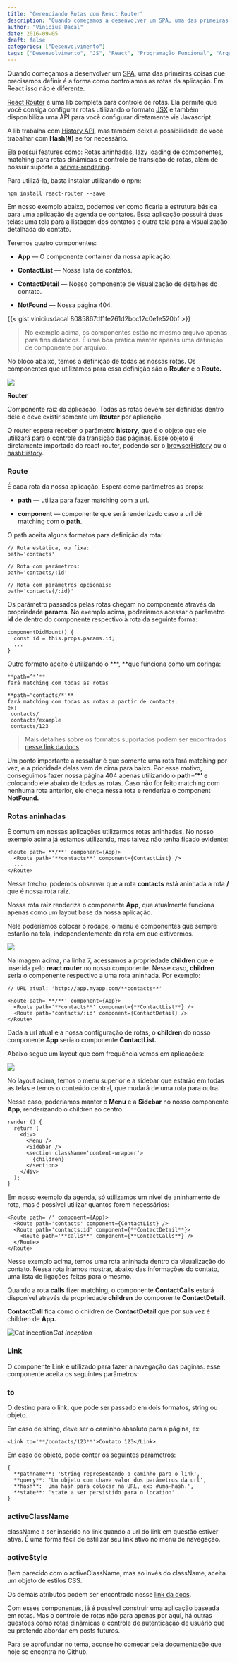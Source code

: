 ```yaml
---
title: "Gerenciando Rotas com React Router"
description: "Quando começamos a desenvolver um SPA, uma das primeiras coisas que precisamos definir é a forma como controlamos as rotas da aplicação. Em React isso não é diferente..."
author: "Vinicius Dacal"
date: 2016-09-05
draft: false
categories: ["Desenvolvimento"]
tags: ["Desenvolvimento", "JS", "React", "Programação Funcional", "Arquitetura"]
---
```


Quando começamos a desenvolver um [SPA](https://en.wikipedia.org/wiki/Single-page_application), uma das primeiras coisas que precisamos definir é a forma como controlamos as rotas da aplicação. Em React isso não é diferente.

[React Router](https://github.com/reactjs/react-router) é uma lib completa para controle de rotas. Ela permite que você consiga configurar rotas utilizando o formato [JSX](https://facebook.github.io/react/docs/jsx-in-depth.html) e também disponibiliza uma API para você configurar diretamente via Javascript.

A lib trabalha com [History API](https://developer.mozilla.org/pt-BR/docs/Web/API/History), mas também deixa a possibilidade de você trabalhar com **Hash(#)** se for necessário.

Ela possui features como: Rotas aninhadas, lazy loading de componentes, matching para rotas dinâmicas e controle de transição de rotas, além de possuir suporte a [server-rendering](https://facebook.github.io/react/docs/environments.html).

Para utilizá-la, basta instalar utilizando o npm:

    npm install react-router --save

Em nosso exemplo abaixo, podemos ver como ficaria a estrutura básica para uma aplicação de agenda de contatos. Essa aplicação possuirá duas telas: uma tela para a listagem dos contatos e outra tela para a visualização detalhada do contato.

Teremos quatro componentes:

* **App** — O componente container da nossa aplicação.

* **ContactList** — Nossa lista de contatos.

* **ContactDetail** — Nosso componente de visualização de detalhes do contato.

* **NotFound** — Nossa página 404.

{{< gist viniciusdacal 8085867df1fe261d2bcc12c0e1e520bf >}}

> No exemplo acima, os componentes estão no mesmo arquivo apenas para fins didáticos. É uma boa prática manter apenas uma definição de componente por arquivo.

No bloco abaixo, temos a definição de todas as nossas rotas. Os componentes que utilizamos para essa definição são o **Router** e o **Route.**

![](https://cdn-images-1.medium.com/max/2000/1*GrvQBNGGAGXLtXkOWtUVOA.png)

**Router**

Componente raiz da aplicação. Todas as rotas devem ser definidas dentro dele e deve existir somente um **Router** por aplicação.

O router espera receber o parâmetro **history**, que é o objeto que ele utilizará para o controle da transição das páginas. Esse objeto é diretamente importado do react-router, podendo ser o [browserHistory](https://github.com/reactjs/react-router/blob/master/docs/API.md#browserhistory) ou o [hashHistory](https://github.com/reactjs/react-router/blob/master/docs/API.md#hashhistory).

### **Route**

É cada rota da nossa aplicação. Espera como parâmetros as props:

* **path** — utiliza para fazer matching com a url.

* **component** — componente que será renderizado caso a url dê matching com o **path.**

O path aceita alguns formatos para definição da rota:

    // Rota estática, ou fixa:
    path='contacts'

    // Rota com parâmetros:
    path='contacts/:id'

    // Rota com parâmetros opcionais:
    path='contacts(/:id)'

Os parâmetro passados pelas rotas chegam no componente através da propriedade **params**. No exemplo acima, poderíamos acessar o parâmetro **id** de dentro do componente respectivo à rota da seguinte forma:

    componentDidMount() {
      const id = this.props.params.id;
      ...
    }

Outro formato aceito é utilizando o ***, **que funciona como um coringa:

    **path=’*’**
    fará matching com todas as rotas

    **path='contacts/*'**
    fará matching com todas as rotas a partir de contacts.
    ex:
     contacts/
     contacts/example
     contacts/123
> Mais detalhes sobre os formatos suportados podem ser encontrados [nesse link da docs](https://github.com/reactjs/react-router/blob/master/docs/guides/RouteMatching.md).

Um ponto importante a ressaltar é que somente uma rota fará matching por vez, e a prioridade delas vem de cima para baixo. Por esse motivo, conseguimos fazer nossa página 404 apenas utilizando o **path=’*’** e colocando ele abaixo de todas as rotas. Caso não for feito matching com nenhuma rota anterior, ele chega nessa rota e renderiza o component **NotFound.**

### **Rotas aninhadas**

É comum em nossas aplicações utilizarmos rotas aninhadas. No nosso exemplo acima já estamos utilizando, mas talvez não tenha ficado evidente:

    <Route path='**/**' component={App}>
      <Route path='**contacts**' component={ContactList} />
      ...
    </Route>

Nesse trecho, podemos observar que a rota **contacts** está aninhada a rota **/** que é nossa rota raiz.

Nossa rota raiz renderiza o componente **App**, que atualmente funciona apenas como um layout base da nossa aplicação.

Nele poderíamos colocar o rodapé, o menu e componentes que sempre estarão na tela, independentemente da rota em que estivermos.

![](https://cdn-images-1.medium.com/max/2000/1*xgvUUvGHlGqlj1s2vOknHQ.png)

Na imagem acima, na linha 7, acessamos a propriedade **children** que é inserida pelo **react router** no nosso componente. Nesse caso, **children** seria o componente respectivo a uma rota aninhada. Por exemplo:

    // URL atual: 'http://app.myapp.com/**contacts**'

    <Route path='**/**' component={App}>
      <Route path='**contacts**' component={**ContactList**} />
      <Route path='contacts/:id' component={ContactDetail} />
    </Route>

Dada a url atual e a nossa configuração de rotas, o **children** do nosso componente **App** seria o componente **ContactList.**

Abaixo segue um layout que com frequência vemos em aplicações:

![](https://cdn-images-1.medium.com/max/2000/1*U6i9FxBP9xFOmtCyv-XHvw.png)

No layout acima, temos o menu superior e a sidebar que estarão em todas as telas e temos o conteúdo central, que mudará de uma rota para outra.

Nesse caso, poderíamos manter o **Menu** e a **Sidebar** no nosso componente **App**, renderizando o children ao centro.

    render () {
      return (
        <div>
          <Menu />
          <Sidebar />
          <section className='content-wrapper'>
            {children}
          </section>
        </div>
      );
    }

Em nosso exemplo da agenda, só utilizamos um nível de aninhamento de rota, mas é possível utilizar quantos forem necessários:

    <Route path='/' component={App}>
      <Route path='contacts' component={ContactList} />
      <Route path='contacts:id' component={**ContactDetail**}>
        <Route path='**calls**' component={**ContactCalls**} />
      </Route>
    </Route>

Nesse exemplo acima, temos uma rota aninhada dentro da visualização do contato. Nessa rota iríamos mostrar, abaixo das informações do contato, uma lista de ligações feitas para o mesmo.

Quando a rota **calls** fizer matching, o componente **ContactCalls** estará disponível através da propriedade **children** do componente **ContactDetail.**

**ContactCall** fica como o children de **ContactDetail** que por sua vez é children de **App.**

![Cat inception](https://cdn-images-1.medium.com/max/2000/1*7tUAfXw6SY4g6T61X9axRw.gif)*Cat inception*

### Link

O componente Link é utilizado para fazer a navegação das páginas. esse componente aceita os seguintes parâmetros:

### **to**

O destino para o link, que pode ser passado em dois formatos, string ou objeto.

Em caso de string, deve ser o caminho absoluto para a página, ex:

    <Link to='**/contacts/123**'>Contato 123</Link>

Em caso de objeto, pode conter os seguintes parâmetros:

    {
      **pathname**: 'String representando o caminho para o link',
      **query**: 'Um objeto com chave valor dos parâmetros da url',
      **hash**: 'Uma hash para colocar na URL, ex: #uma-hash.',
      **state**: 'state a ser persistido para o location'
    }

### **activeClassName**

className a ser inserido no link quando a url do link em questão estiver ativa. É uma forma fácil de estilizar seu link ativo no menu de navegação.

### activeStyle

Bem parecido com o activeClassName, mas ao invés do className, aceita um objeto de estilos CSS.

Os demais atributos podem ser encontrado nesse [link da docs](https://github.com/reactjs/react-router/blob/master/docs/API.md#link).

Com esses componentes, já é possível construir uma aplicação baseada em rotas. Mas o controle de rotas não para apenas por aqui, há outras questões como rotas dinâmicas e controle de autenticação de usuário que eu pretendo abordar em posts futuros.

Para se aprofundar no tema, aconselho começar pela [documentação](https://github.com/reactjs/react-router) que hoje se encontra no Github.
